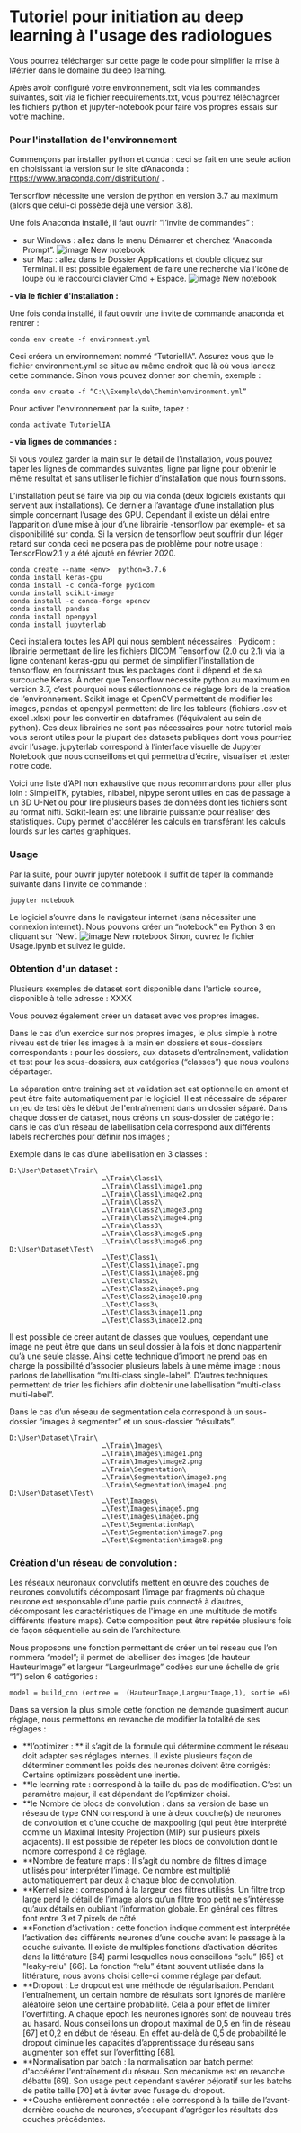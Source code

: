 # Tutoriel pour initiation au deep learning à l'usage des radiologues
Vous pourrez télécharger sur cette page le code pour simplifier la mise à l#étrier dans le domaine du deep learning.

Après avoir configuré votre environnement, soit via les commandes suivantes, soit via le fichier reequirements.txt, vous pourrez téléchagrcer les fichiers python et jupyter-notebook pour faire vos propres essais sur votre machine.

### Pour l'installation de l'environnement

Commençons par installer python et conda : ceci se fait en une seule action en choisissant la version sur le site d’Anaconda : https://www.anaconda.com/distribution/ .

Tensorflow nécessite une version de python en version 3.7 au maximum (alors que celui-ci possède déjà une version 3.8).

Une fois Anaconda installé, il faut ouvrir “l’invite de commandes” : 
- sur Windows : allez dans le menu Démarrer et cherchez “Anaconda Prompt”.
![image New notebook](https://github.com/oerton42/Tutoriel_DeepLearning_Radiologie/blob/master/Annotation%202020-05-08%20095907.png?raw=true)
- sur Mac : allez dans le Dossier Applications et double cliquez sur Terminal. Il est possible également de faire une recherche via l'icône de loupe ou le raccourci clavier Cmd + Espace.
![image New notebook](https://github.com/oerton42/Tutoriel_DeepLearning_Radiologie/blob/master/Annotation%202020-05-08%200959072.png?raw=true)




**- via le fichier d'installation :**

Une fois conda installé, il faut ouvrir une invite de commande anaconda et rentrer :

```
conda env create -f environment.yml
```

Ceci créera un environnement nommé “TutorielIA”. Assurez vous que le fichier environment.yml
se situe au même endroit que là où vous lancez cette commande. Sinon vous pouvez donner son chemin, exemple : 

```
conda env create -f “C:\\Exemple\de\Chemin\environment.yml”
```

Pour activer l'environnement par la suite, tapez :

```
conda activate TutorielIA
```



**- via lignes de commandes :**

Si vous voulez garder la main sur le détail de l’installation, vous pouvez taper les lignes de commandes suivantes, ligne par ligne pour obtenir le même résultat et sans utiliser le fichier d’installation que nous fournissons. 

L’installation peut se faire via pip ou via conda (deux logiciels existants qui servent aux installations). Ce dernier a l’avantage d’une installation plus simple concernant l’usage des GPU. Cependant il existe un délai entre l’apparition d’une mise à jour d’une librairie -tensorflow par exemple- et sa disponibilité sur conda. Si la version de tensorflow peut souffrir d’un léger retard sur conda ceci ne posera pas de problème pour notre usage : TensorFlow2.1 y a été ajouté en février 2020.
 

```
conda create --name <env>  python=3.7.6
conda install keras-gpu
conda install -c conda-forge pydicom
conda install scikit-image
conda install -c conda-forge opencv
conda install pandas
conda install openpyxl
conda install jupyterlab
```


Ceci installera toutes les API qui nous semblent nécessaires :
Pydicom  : librairie permettant de lire les fichiers DICOM
Tensorflow (2.0 ou 2.1) via la ligne contenant keras-gpu qui permet de simplifier l’installation de tensorflow, en fournissant tous les packages dont il dépend et de sa surcouche Keras. À noter que Tensorflow nécessite python au maximum en version 3.7, c’est pourquoi nous sélectionnons ce réglage lors de la création de l’environnement.
Scikit image et OpenCV permettent de modifier les images, 
pandas et openpyxl permettent de lire les tableurs (fichiers .csv et excel .xlsx) pour les convertir en dataframes (l’équivalent au sein de python). Ces deux librairies ne sont pas nécessaires pour notre tutoriel mais vous seront utiles pour la plupart des datasets publiques dont vous pourriez avoir l’usage.
jupyterlab correspond à l’interface visuelle de Jupyter Notebook que nous conseillons et qui permettra d’écrire, visualiser et tester notre code.

Voici une liste d’API non exhaustive que nous recommandons pour aller plus loin :
SimpleITK, pytables, nibabel, nipype  seront utiles en cas de passage à un 3D U-Net ou pour lire plusieurs bases de données dont les fichiers sont au format nifti. Scikit-learn est une librairie puissante pour réaliser des statistiques. Cupy permet d'accélérer les calculs en transférant les calculs lourds sur les cartes graphiques.





### Usage
Par la suite, pour ouvrir jupyter notebook il suffit de taper la commande suivante dans l’invite de commande :

```
jupyter notebook
```

Le logiciel s’ouvre dans le navigateur internet (sans nécessiter une connexion internet). Nous pouvons créer un “notebook” en Python 3 en cliquant sur ‘New’.
![image New notebook](https://github.com/oerton42/Tutoriel_DeepLearning_Radiologie/blob/master/Annotation%202020-05-08%20095904572.png?raw=true)
Sinon, ouvrez le fichier Usage.ipynb et suivez le guide.



### Obtention d'un dataset :

Plusieurs exemples de dataset sont disponible dans l'article source, disponible à telle adresse : XXXX

Vous pouvez également créer un dataset avec vos propres images.



Dans le cas d’un exercice sur nos propres images, le plus simple à notre niveau est de trier les images à la main en dossiers et sous-dossiers correspondants :
pour les dossiers, aux datasets d'entraînement, validation et test
pour les sous-dossiers, aux catégories (“classes”) que nous voulons départager.

La séparation entre training set et validation set est optionnelle en amont et peut être faite automatiquement par le logiciel. Il est nécessaire de séparer un jeu de test dès le début de l'entraînement dans un dossier séparé.
Dans chaque dossier de dataset, nous créons un sous-dossier de catégorie : 
dans le cas d’un réseau de labellisation cela correspond aux différents labels recherchés pour définir nos images ; 

Exemple dans le cas d’une labellisation en 3 classes :
```
D:\User\Dataset\Train\
                       …\Train\Class1\
                       …\Train\Class1\image1.png
                       …\Train\Class1\image2.png
                       …\Train\Class2\
                       …\Train\Class2\image3.png
                       …\Train\Class2\image4.png
                       …\Train\Class3\
                       …\Train\Class3\image5.png
                       …\Train\Class3\image6.png
D:\User\Dataset\Test\
                       …\Test\Class1\
                       …\Test\Class1\image7.png
                       …\Test\Class1\image8.png
                       …\Test\Class2\
                       …\Test\Class2\image9.png
                       …\Test\Class2\image10.png
                       …\Test\Class3\
                       …\Test\Class3\image11.png
                       …\Test\Class3\image12.png
```

Il est possible de créer autant de classes que voulues, cependant une image ne peut être que dans un seul dossier à la fois et donc n’appartenir qu’à une seule classe. Ainsi cette technique d’import ne prend pas en charge la possibilité d’associer plusieurs labels à une même image : nous parlons de labellisation “multi-class single-label”. D’autres techniques permettent de trier les fichiers afin d’obtenir une labellisation “multi-class multi-label”.



Dans le cas d’un réseau de segmentation cela correspond à un sous-dossier “images à segmenter” et un sous-dossier “résultats”.

```
D:\User\Dataset\Train\
                       …\Train\Images\
                       …\Train\Images\image1.png
                       …\Train\Images\image2.png
                       …\Train\Segmentation\
                       …\Train\Segmentation\image3.png
                       …\Train\Segmentation\image4.png
D:\User\Dataset\Test\
                       …\Test\Images\
                       …\Test\Images\image5.png
                       …\Test\Images\image6.png
                       …\Test\SegmentationMap\
                       …\Test\Segmentation\image7.png
                       …\Test\Segmentation\image8.png
```



### Création d'un réseau de convolution :

Les réseaux neuronaux convolutifs mettent en œuvre des couches de neurones convolutifs décomposant l’image par fragments où chaque neurone est responsable d’une partie puis connecté à d’autres, décomposant les caractéristiques de l'image en une multitude de motifs différents (feature maps). Cette composition peut être répétée plusieurs fois de façon séquentielle au sein de l’architecture.


Nous proposons une fonction permettant de créer un tel réseau que l’on nommera “model”; il permet de labelliser des images (de hauteur HauteurImage” et largeur “LargeurImage” codées sur une échelle de gris “1”) selon 6 catégories :
```
model = build_cnn (entree =  (HauteurImage,LargeurImage,1), sortie =6)
```

Dans sa version la plus simple cette fonction ne demande quasiment aucun réglage, nous permettons en revanche de modifier la totalité de ses réglages : 
- **l’optimizer : ** il s’agit de la formule qui détermine comment le réseau doit adapter ses réglages internes. Il existe plusieurs façon de déterminer comment les poids des neurones doivent être corrigés: Certains optimizers possèdent une inertie.
- **le learning rate : correspond à la taille du pas de modification. C’est un paramètre majeur, il est dépendant de l’optimizer choisi.
- **le Nombre de blocs de convolution : dans sa version de base un réseau de type CNN correspond à une à deux couche(s) de neurones de convolution et d’une couche de maxpooling (qui peut être interprété comme un Maximal Intesity Projection (MIP) sur plusieurs pixels adjacents). Il est possible de répéter les blocs de convolution dont le nombre correspond à ce réglage.
- **Nombre de feature maps : Il s’agit du nombre de filtres d’image utilisés pour interpréter l’image. Ce nombre est multiplié automatiquement par deux à chaque bloc de convolution.
- **Kernel size : correspond à la largeur des filtres utilisés. Un filtre trop large perd le détail de l’image alors qu’un filtre trop petit ne s’intéresse qu’aux détails en oubliant l’information globale. En général ces filtres font entre 3 et 7 pixels de côté.
- **Fonction d’activation : cette fonction indique comment est interprétée l’activation des différents neurones d’une couche avant le passage à la couche suivante. Il existe de multiples fonctions d’activation décrites dans la littérature [64] parmi lesquelles nous conseillons “selu” [65] et "leaky-relu" [66]. La fonction “relu” étant souvent utilisée dans la littérature, nous avons choisi celle-ci comme réglage par défaut.
- **Dropout : Le dropout est une méthode de régularisation. Pendant l’entraînement, un certain nombre de résultats sont ignorés de manière aléatoire selon une certaine probabilité. Cela a pour effet de limiter l’overfitting. A chaque epoch les neurones ignorés sont de nouveau tirés au hasard. Nous conseillons un dropout maximal de 0,5 en fin de réseau [67] et 0,2 en début de réseau. En effet au-delà de 0,5 de probabilité le dropout diminue les capacités d’apprentissage du réseau sans augmenter son effet sur l’overfitting [68].
- **Normalisation par batch : la normalisation par batch permet d'accélérer l'entraînement du réseau. Son mécanisme est en revanche débattu [69]. Son usage peut cependant s’avérer péjoratif sur les batchs de petite taille [70] et à éviter avec l’usage du dropout.
- **Couche entièrement connectée : elle correspond à la taille de l’avant-dernière couche de neurones, s’occupant d’agréger les résultats des couches précédentes.




